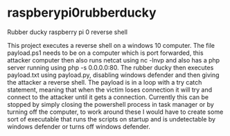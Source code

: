 # raspberypi0rubberducky
Rubber ducky raspberry pi 0 reverse shell 

This project executes a reverse shell on a windows 10 computer.
The file payload.ps1 needs to be on a computer which is port forwarded, 
this attacker computer then also runs netcat using nc -lnvp <port> and also has a php server running using php -s 0.0.0.0:80. 
The rubber ducky then executes payload.txt using payload.py, disabling windows defender and then giving the attacker a reverse shell.
The payload is in a loop with a try catch statement, meaning that when the victim loses connection it will try and connect to the attacker until it gets a connection.
Currently this can be stopped by simply closing the powershell process in task manager or by turning off the computer, to work around these I would have
to create some sort of executable that runs the scripts on startup and is undetectable by windows defender or turns off windows defender.
